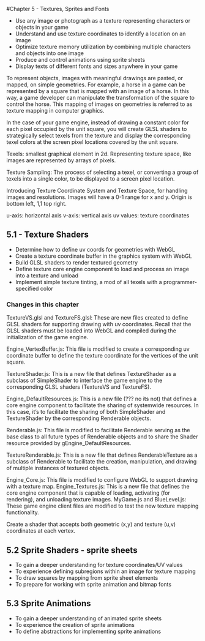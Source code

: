 #Chapter 5 - Textures, Sprites and Fonts
* Use any image or photograph as a texture representing characters or objects in your game
* Understand and use texture coordinates to identify a location on an image
* Optimize texture memory utilization by combining multiple characters and objects into one image
* Produce and control animations using sprite sheets
* Display texts of different fonts and sizes anywhere in your game

To represent objects, images with meaningful drawings are pasted, or mapped, on simple geometries. For example, a horse in a game can be represented by a square that is mapped with an image of a horse. In this way, a game developer can manipulate the transformation of the square to control the horse. This mapping of images on geometries is referred to as texture mapping in computer graphics.

In the case of your game engine, instead of drawing a constant color for each pixel occupied by the unit square, you will create GLSL shaders to strategically select texels from the texture and display the corresponding texel colors at the screen pixel locations covered by the unit square.

Texels: smallest graphical element in 2d. Representing texture space, like images are represented by arrays of pixels.

Texture Sampling: The process of selecting a texel, or converting a group of texels into a single color, to be displayed to a screen pixel location.

Introducing Texture Coordinate System and Texture Space, for handling images and resolutions. Images will have a 0-1 range for x and y. Origin is bottom left, 1,1 top right.

u-axis: horizontal axis
v-axis: vertical axis
uv values: texture coordinates

## 5.1 - Texture Shaders
* Determine how to define uv coords for geometries with WebGL
* Create a texture coordinate buffer in the graphics system with WebGL
* Build GLSL shaders to render textured geometry
* Define texture core engine component to load and process an image into a texture and unload
* Implement simple texture tinting, a mod of all texels with a programmer-specified color

### Changes in this chapter

TextureVS.glsl and TextureFS.glsl: These are new files created to define GLSL shaders for supporting drawing with uv coordinates. Recall that the GLSL shaders must be loaded into WebGL and compiled during the initialization of the game engine.

Engine_VertexBuffer.js: This file is modified to create a corresponding uv coordinate buffer to define the texture coordinate for the vertices of the unit square.

TextureShader.js: This is a new file that defines TextureShader as a subclass of SimpleShader to interface the game engine to the corresponding GLSL shaders (TextureVS and TextureFS).

Engine_DefaultResources.js: This is a new file (??? no its not) that defines a core engine component to facilitate the sharing of systemwide resources. In this case, it’s to facilitate the sharing of both SimpleShader and TextureShader by the corresponding Renderable objects.

Renderable.js: This file is modified to facilitate Renderable serving as the base class to all future types of Renderable objects and to share the Shader resource provided by gEngine_DefaultResources.

TextureRenderable.js: This is a new file that defines RenderableTexture as a subclass of Renderable to facilitate the creation, manipulation, and drawing of multiple instances of textured objects.

Engine_Core.js: This file is modified to configure WebGL to support drawing with a texture map.
Engine_Textures.js: This is a new file that defines the core engine component that is capable of loading, activating (for rendering), and unloading texture images.
MyGame.js and BlueLevel.js: These game engine client files are modified to test the new texture mapping functionality.

Create a shader that accepts both geometric (x,y) and texture (u,v) coordinates at each vertex.

## 5.2 Sprite Shaders - sprite sheets

* To gain a deeper understanding for texture coordinates/UV values
* To experience defining subregions within an image for texture mapping
* To draw squares by mapping from sprite sheet elements
* To prepare for working with sprite animation and bitmap fonts


## 5.3 Sprite Animations

* To gain a deeper understanding of animated sprite sheets
* To experience the creation of sprite animations
* To define abstractions for implementing sprite animations